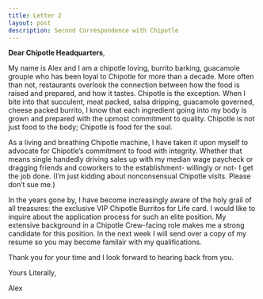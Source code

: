 ```yaml
---
title: Letter 2
layout: post
description: Second Correspondence with Chipotle
---
```


**Dear Chipotle Headquarters**, <br>

My name is Alex and I am a chipotle loving, burrito barking, guacamole groupie who has been loyal to Chipotle for more than a decade. More often than not, restaurants overlook the connection between how the food is raised and prepared, and how it tastes.  Chipotle is the exception.  When I bite into that succulent, meat packed, salsa dripping, guacamole governed, cheese packed burrito, I know that each ingredient going into my body is grown and prepared with the upmost commitment to quality.  Chipotle is not just food to the body; Chipotle is food for the soul.

As a living and breathing Chipotle machine, I have taken it upon myself to advocate for Chipotle’s commitment to food with integrity.  Whether that means single handedly driving sales up with my median wage paycheck or dragging friends and coworkers to the establishment- willingly or not- I get the job done. (I’m just kidding about nonconsensual Chipotle visits.  Please don’t sue me.)  

In the years gone by, I have become increasingly aware of the holy grail of all treasures: the exclusive VIP Chipotle Burritos for Life card.  I would like to inquire about the application process for such an elite position.  My extensive background in a Chipotle Crew-facing role makes me a strong candidate for this position.  In the next week I will send over a copy of my resume so you may become familair with my qualifications.
     
Thank you for your time and I look forward to hearing back from you. 

Yours Literally,



Alex